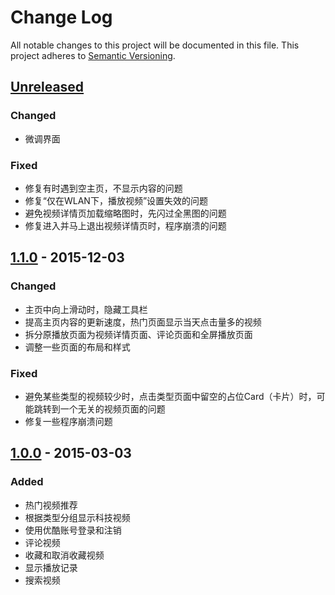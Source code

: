 # Change Log
All notable changes to this project will be documented in this file.
This project adheres to [Semantic Versioning](http://semver.org/).

## [Unreleased]
### Changed
- 微调界面

### Fixed
- 修复有时遇到空主页，不显示内容的问题
- 修复“仅在WLAN下，播放视频”设置失效的问题
- 避免视频详情页加载缩略图时，先闪过全黑图的问题
- 修复进入并马上退出视频详情页时，程序崩溃的问题

## [1.1.0] - 2015-12-03
### Changed
- 主页中向上滑动时，隐藏工具栏
- 提高主页内容的更新速度，热门页面显示当天点击量多的视频
- 拆分原播放页面为视频详情页面、评论页面和全屏播放页面
- 调整一些页面的布局和样式

### Fixed
- 避免某些类型的视频较少时，点击类型页面中留空的占位Card（卡片）时，可能跳转到一个无关的视频页面的问题
- 修复一些程序崩溃问题

## [1.0.0] - 2015-03-03
### Added
- 热门视频推荐
- 根据类型分组显示科技视频
- 使用优酷账号登录和注销
- 评论视频
- 收藏和取消收藏视频
- 显示播放记录
- 搜索视频

[Unreleased]: https://github.com/OptimalOrange/CoolTechnologies/compare/v1.1.0...HEAD
[1.1.0]: https://github.com/OptimalOrange/CoolTechnologies/compare/v1.0.0...v1.1.0
[1.0.0]: https://github.com/OptimalOrange/CoolTechnologies/compare/8fada1475dc7a2ff179e3809650233fc2820c0fc...v1.0.0
